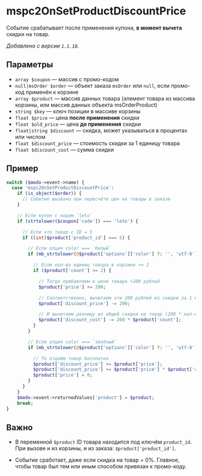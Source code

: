 # mspc2OnSetProductDiscountPrice

Событие срабатывает после применения купона, **в момент вычета** скидки на товар.

_Добавлено с версии `1.1.18`._

## Параметры

- `array $coupon` — массив с промо-кодом
- `null|msOrder $order` — объект заказа `msOrder` или `null`, если промо-код применён к корзине
- `array $product` — массив данных товара (элемент товара из массива корзины, или массив данных объекта msOrderProduct)
- `string $key` — ключ позиции в массиве корзины
- `float $price` — цена **после применения** скидки
- `float $old_price` — цена **до применения** скидки
- `float|string $discount` — скидка, может указываться в процентах или числом
- `float $discount_price` — стоимость скидки за 1 единицу товара
- `float $discount_cost` — сумма скидки

## Пример

```php
switch ($modx->event->name) {
  case 'mspc2OnSetProductDiscountPrice':
    if (is_object($order)) {
      // Событие вызвано при пересчёте цен на товары в заказе
    }

    // Если купон с кодом `leto`
    if (strtolower($coupon['code']) === 'leto') {

      // Если это товар с ID = 5
      if ((int)$product['product_id'] === 5) {

        // Если опция color === `белый`
        if (mb_strtolower(@$product['options']['color'] ?: '', 'utf-8') === 'белый') {

          // Если кол-во единиц товара в корзине >= 2
          if ($product['count'] >= 2) {

            // Тогда прибавляем к цене товара +200 рублей
            $product['price'] += 200;

            // Соответственно, вычитаем эти 200 рублей из скидки за 1 единицу товара
            $product['discount_price'] -= 200;

            // И вычитаем разницу из общей скидки на товар (200 * кол-во товара в корзине)
            $product['discount_cost'] -= 200 * $product['count'];
          }
        }

        // Если опция color === `зелёный`
        if (mb_strtolower(@$product['options']['color'] ?: '', 'utf-8') === 'зелёный') {

          // То отдаём товар бесплатно
          $product['discount_price'] += $product['price'];
          $product['discount_price'] += $product['price'] * $product['count'];
          $product['price'] = 0;
        }
      }
    }
    $modx->event->returnedValues['product'] = $product;
    break;
}
```

## Важно

- В переменной `$product` ID товара находится под ключём `product_id`. При вызове и из корзины, и из заказа: `$product['product_id']`.

- Событие сработает, даже если скидка на товар = 0%. Главное, чтобы товар был тем или иным способом привязан к промо-коду.
